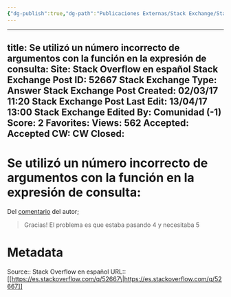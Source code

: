 ```yaml
---
{"dg-publish":true,"dg-path":"Publicaciones Externas/Stack Exchange/Stack Overflow en español/es.stackoverflow.com-52667.md","permalink":"/publicaciones-externas/stack-exchange/stack-overflow-en-espanol/es-stackoverflow-com-52667/","hide":true,"noteIcon":"\"0\"","created":"2024-04-03T12:49:10.759-06:00","updated":"2024-04-05T16:43:49.391-06:00"}
---
```


---
title: Se utilizó un número incorrecto de argumentos con la función en la expresión de consulta:
Site: Stack Overflow en español
Stack Exchange Post ID: 52667
Stack Exchange Type: Answer
Stack Exchange Post Created: 02/03/17 11:20
Stack Exchange Post Last Edit: 13/04/17 13:00
Stack Exchange Edited By: Comunidad (-1)
Score: 2
Favorites: 
Views: 562
Accepted: Accepted
CW: CW
Closed: 
---
# Se utilizó un número incorrecto de argumentos con la función en la expresión de consulta:

Del [comentario][1] del autor;

> Gracias! El problema es que estaba pasando 4 y necesitaba 5 


  [1]: https://es.stackoverflow.com/users/21634/bimmer55

# Metadata
Source:: Stack Overflow en español
URL:: [[https://es.stackoverflow.com/q/52667\|https://es.stackoverflow.com/q/52667]]

